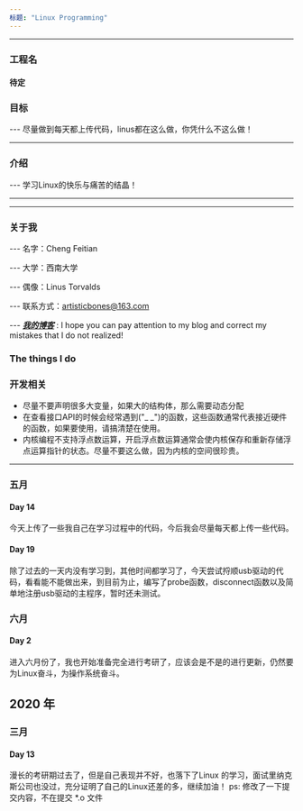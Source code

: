 ```yaml
---
标题: "Linux Programming"
---
```


---
### 工程名
#### 待定

### 目标

--- 尽量做到每天都上传代码，linus都在这么做，你凭什么不这么做！

---
### 介绍

--- 学习Linux的快乐与痛苦的结晶！

---


---
### 关于我
--- 名字：Cheng Feitian

--- 大学：西南大学

--- 偶像：Linus Torvalds

--- 联系方式：artisticbones@163.com

--- __*[我的博客](http://119.23.107.137)*__ : I hope you can pay attention to my blog and correct my mistakes that I do not realized!

### The things I do

### 开发相关
* 尽量不要声明很多大变量，如果大的结构体，那么需要动态分配
* 在查看接口API的时候会经常遇到("_ _")的函数，这些函数通常代表接近硬件的函数，如果要使用，请搞清楚在使用。
* 内核编程不支持浮点数运算，开启浮点数运算通常会使内核保存和重新存储浮点运算指针的状态。尽量不要这么做，因为内核的空间很珍贵。
---
### 五月
#### Day 14
今天上传了一些我自己在学习过程中的代码，今后我会尽量每天都上传一些代码。
#### Day 19
除了过去的一天内没有学习到，其他时间都学习了，今天尝试捋顺usb驱动的代码，看看能不能做出来，到目前为止，编写了probe函数，disconnect函数以及简单地注册usb驱动的主程序，暂时还未测试。
### 六月
#### Day 2
进入六月份了，我也开始准备完全进行考研了，应该会是不是的进行更新，仍然要为Linux奋斗，为操作系统奋斗。

## 2020 年
### 三月
#### Day 13
漫长的考研期过去了，但是自己表现并不好，也落下了Linux 的学习，面试里纳克斯公司也没过，充分证明了自己的Linux还差的多，继续加油！
ps: 修改了一下提交内容，不在提交 *.o 文件
